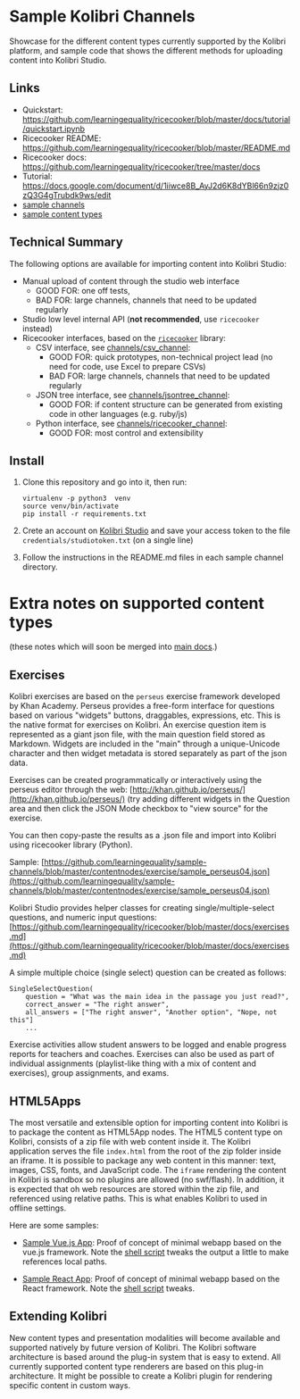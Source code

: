 Sample Kolibri Channels
=======================

Showcase for the different content types currently supported by the Kolibri platform,
and sample code that shows the different methods for uploading content into Kolibri Studio.


Links
-----

  - Quickstart: https://github.com/learningequality/ricecooker/blob/master/docs/tutorial/quickstart.ipynb
  - Ricecooker README: https://github.com/learningequality/ricecooker/blob/master/README.md
  - Ricecooker docs: https://github.com/learningequality/ricecooker/tree/master/docs
  - Tutorial: https://docs.google.com/document/d/1iiwce8B_AyJ2d6K8dYBl66n9zjz0zQ3G4gTrubdk9ws/edit
  - [sample channels](./channels)  
  - [sample content types](./contentnodes)



Technical Summary
-----------------

The following options are available for importing content into Kolibri Studio:
  - Manual upload of content through the studio web interface
     - GOOD FOR: one off tests,
     - BAD FOR: large channels, channels that need to be updated regularly
  - Studio low level internal API (**not recommended**, use `ricecooker` instead)
  - Ricecooker interfaces, based on the [`ricecooker`](https://github.com/learningequality/ricecooker) library:
      - CSV interface, see [channels/csv_channel](./channels/csv_channel):
         - GOOD FOR: quick prototypes, non-technical project lead (no need for code, use Excel to prepare CSVs)
         - BAD FOR: large channels, channels that need to be updated regularly
      - JSON tree interface, see [channels/jsontree_channel](./channels/jsontree_channel):
         - GOOD FOR: if content structure can be generated from existing code in other languages (e.g. ruby/js)
      - Python interface, see [channels/ricecooker_channel](./channels/ricecooker_channel):
         - GOOD FOR: most control and extensibility



Install
-------
1. Clone this repository and go into it, then run:

       virtualenv -p python3  venv
       source venv/bin/activate
       pip install -r requirements.txt

2. Crete an account on [Kolibri Studio](http://studio.learningequality.org/)
   and save your access token to the file `credentials/studiotoken.txt` (on a single line)

3. Follow the instructions in the README.md files in each sample channel directory.




Extra notes on supported content types
======================================

(these notes which will soon be merged into [main docs](https://github.com/learningequality/ricecooker/tree/master/docs).)


Exercises
---------
Kolibri exercises are based on the `perseus` exercise framework developed by Khan Academy.
Perseus provides a free-form interface for questions based on various "widgets" buttons,
draggables, expressions, etc. This is the native format for exercises on Kolibri.
An exercise question item is represented as a giant json file, with the main question
field stored as Markdown. Widgets are included in the "main" through a unique-Unicode
character and then widget metadata is stored separately as part of the json data.

Exercises can be created programmatically or interactively using the perseus editor through the web: [http://khan.github.io/perseus/](http://khan.github.io/perseus/)
(try adding different widgets in the Question area and then click the JSON Mode
checkbox to "view source" for the exercise.

You can then copy-paste the results as a .json file and import into Kolibri using ricecooker library (Python).

Sample: [https://github.com/learningequality/sample-channels/blob/master/contentnodes/exercise/sample_perseus04.json](https://github.com/learningequality/sample-channels/blob/master/contentnodes/exercise/sample_perseus04.json)  


Kolibri Studio provides helper classes for creating single/multiple-select questions, and numeric input questions:
[https://github.com/learningequality/ricecooker/blob/master/docs/exercises.md](https://github.com/learningequality/ricecooker/blob/master/docs/exercises.md)

A simple multiple choice (single select) question can be created as follows:

    SingleSelectQuestion(
        question = "What was the main idea in the passage you just read?",
        correct_answer = "The right answer",
        all_answers = ["The right answer", "Another option", "Nope, not this"]
        ...


Exercise activities allow student answers to be logged and enable progress reports
for teachers and coaches. Exercises can also be used as part of individual assignments
(playlist-like thing with a mix of content and exercises), group assignments, and exams.




HTML5Apps
---------
The most versatile and extensible option for importing content into Kolibri is to
package the content as HTML5App nodes. The HTML5 content type on Kolibri, consists
of a zip file with web content inside it. The Kolibri application serves the file
`index.html` from the root of the zip folder inside an iframe. It is possible to
package any web content in this manner: text, images, CSS, fonts, and JavaScript code.
The `iframe` rendering the content in Kolibri is sandbox so no plugins are allowed (no swf/flash).
In addition, it is expected that oh web resources are stored within the zip file,
and referenced using relative paths. This is what enables Kolibri to used in offline settings.  


Here are some samples:

  - [Sample Vue.js App](contentnodes/html5_vuejs): Proof of concept of minimal
    webapp based on the vue.js framework. Note the [shell script](contentnodes/html5_vuejs/update.sh)
    tweaks the output a little to make references local paths.

  - [Sample React App](contentnodes/html5_react): Proof of concept of minimal
    webapp based on the React framework.
    Note the [shell script](contentnodes/html5_react/update.sh) tweaks.



Extending Kolibri
-----------------
New content types and presentation modalities will become available and supported
natively by future version of Kolibri. The Kolibri software architecture is based
around the plug-in system that is easy to extend. All currently supported content
type renderers are based on this plug-in architecture. It might be possible to create
a Kolibri plugin for rendering specific content in custom ways.


